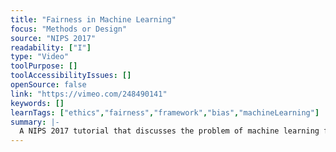 ```yaml
---
title: "Fairness in Machine Learning"
focus: "Methods or Design"
source: "NIPS 2017"
readability: ["I"]
type: "Video"
toolPurpose: []
toolAccessibilityIssues: []
openSource: false
link: "https://vimeo.com/248490141"
keywords: []
learnTags: ["ethics","fairness","framework","bias","machineLearning"]
summary: |-
  A NIPS 2017 tutorial that discusses the problem of machine learning fairness through three approaches: statistics, causality and measurement.
---
```


